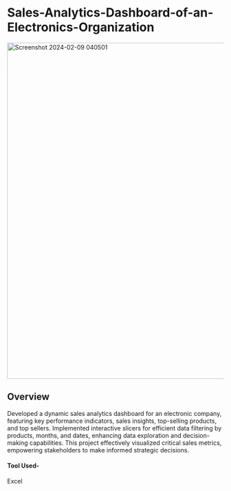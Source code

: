 # Sales-Analytics-Dashboard-of-an-Electronics-Organization

<img width="781" alt="Screenshot 2024-02-09 040501" src="https://github.com/Rima-tech/Sales-Analytics-Dashboard-of-an-Electronics-Organization/assets/56336493/6acac581-75cd-47ee-892b-8dedc86c094c">

## Overview 

Developed a dynamic sales analytics dashboard for an electronic company, featuring key performance indicators, sales insights, top-selling products, and top sellers. Implemented interactive slicers for efficient data filtering by products, months, and dates, enhancing data exploration and decision-making capabilities. This project effectively visualized critical sales metrics, empowering stakeholders to make informed strategic decisions.

#### Tool Used-
Excel



